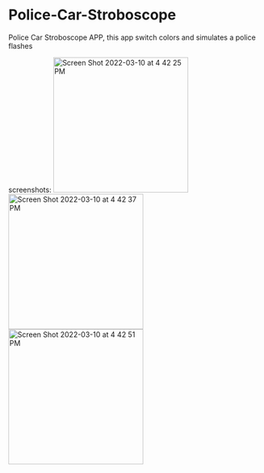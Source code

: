 # Police-Car-Stroboscope
Police Car Stroboscope APP, this app switch colors and simulates a police flashes

screenshots:
<img width="267" alt="Screen Shot 2022-03-10 at 4 42 25 PM" src="https://user-images.githubusercontent.com/90638222/157674124-9b87144f-8fa2-40fb-8404-eec168717bf6.png">
<img width="267" alt="Screen Shot 2022-03-10 at 4 42 37 PM" src="https://user-images.githubusercontent.com/90638222/157674130-1d82082e-0ec0-4519-9849-49ef2784a655.png">
<img width="267" alt="Screen Shot 2022-03-10 at 4 42 51 PM" src="https://user-images.githubusercontent.com/90638222/157674134-45cb46fc-bab5-4455-989f-5cd45f30d749.png">
